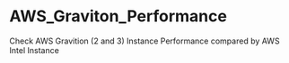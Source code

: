 # AWS_Graviton_Performance
Check AWS Gravition (2 and 3) Instance Performance compared by AWS Intel Instance
